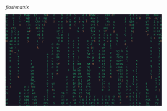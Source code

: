 *flashmatrix*

![alt text](https://github.com/msbCyricTohoku/flashmatrix/blob/main/screenshot/flashmatrix.png)
